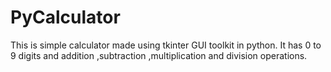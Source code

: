# PyCalculator
This is simple calculator made using tkinter GUI toolkit in python.
It has 0 to 9 digits and addition ,subtraction ,multiplication and division operations.
